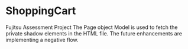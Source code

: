 # ShoppingCart
Fujitsu Assessment Project
The Page object Model is used to fetch the private shadow elements in the HTML file.
The future enhancements are implementing a negative flow.

